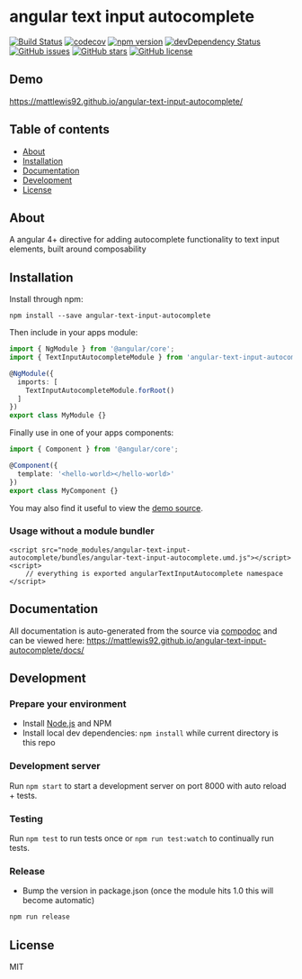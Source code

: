 # angular text input autocomplete
[![Build Status](https://travis-ci.org/mattlewis92/angular-text-input-autocomplete.svg?branch=master)](https://travis-ci.org/mattlewis92/angular-text-input-autocomplete)
[![codecov](https://codecov.io/gh/mattlewis92/angular-text-input-autocomplete/branch/master/graph/badge.svg)](https://codecov.io/gh/mattlewis92/angular-text-input-autocomplete)
[![npm version](https://badge.fury.io/js/angular-text-input-autocomplete.svg)](http://badge.fury.io/js/angular-text-input-autocomplete)
[![devDependency Status](https://david-dm.org/mattlewis92/angular-text-input-autocomplete/dev-status.svg)](https://david-dm.org/mattlewis92/angular-text-input-autocomplete?type=dev)
[![GitHub issues](https://img.shields.io/github/issues/mattlewis92/angular-text-input-autocomplete.svg)](https://github.com/mattlewis92/angular-text-input-autocomplete/issues)
[![GitHub stars](https://img.shields.io/github/stars/mattlewis92/angular-text-input-autocomplete.svg)](https://github.com/mattlewis92/angular-text-input-autocomplete/stargazers)
[![GitHub license](https://img.shields.io/badge/license-MIT-blue.svg)](https://raw.githubusercontent.com/mattlewis92/angular-text-input-autocomplete/master/LICENSE)

## Demo
https://mattlewis92.github.io/angular-text-input-autocomplete/

## Table of contents

- [About](#about)
- [Installation](#installation)
- [Documentation](#documentation)
- [Development](#development)
- [License](#license)

## About

A angular 4+ directive for adding autocomplete functionality to text input elements, built around composability

## Installation

Install through npm:
```
npm install --save angular-text-input-autocomplete
```

Then include in your apps module:

```typescript
import { NgModule } from '@angular/core';
import { TextInputAutocompleteModule } from 'angular-text-input-autocomplete';

@NgModule({
  imports: [
    TextInputAutocompleteModule.forRoot()
  ]
})
export class MyModule {}
```

Finally use in one of your apps components:
```typescript
import { Component } from '@angular/core';

@Component({
  template: '<hello-world></hello-world>'
})
export class MyComponent {}
```

You may also find it useful to view the [demo source](https://github.com/mattlewis92/angular-text-input-autocomplete/blob/master/demo/demo.component.ts).

### Usage without a module bundler
```
<script src="node_modules/angular-text-input-autocomplete/bundles/angular-text-input-autocomplete.umd.js"></script>
<script>
    // everything is exported angularTextInputAutocomplete namespace
</script>
```

## Documentation
All documentation is auto-generated from the source via [compodoc](https://compodoc.github.io/compodoc/) and can be viewed here:
https://mattlewis92.github.io/angular-text-input-autocomplete/docs/

## Development

### Prepare your environment
* Install [Node.js](http://nodejs.org/) and NPM
* Install local dev dependencies: `npm install` while current directory is this repo

### Development server
Run `npm start` to start a development server on port 8000 with auto reload + tests.

### Testing
Run `npm test` to run tests once or `npm run test:watch` to continually run tests.

### Release
* Bump the version in package.json (once the module hits 1.0 this will become automatic)
```bash
npm run release
```

## License

MIT
